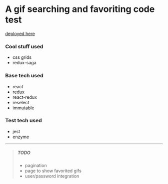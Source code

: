 # A gif searching and favoriting code test

[deployed here](http://fender-guy.github.io/stash-test)

### Cool stuff used
  - css grids
  - redux-saga

### Base tech used
  - react
  - redux
  - react-redux
  - reselect
  - immutable

### Test tech used
  - jest
  - enzyme


___

>##### TODO
> - pagination
> - page to show favorited gifs
> - user/password integration
